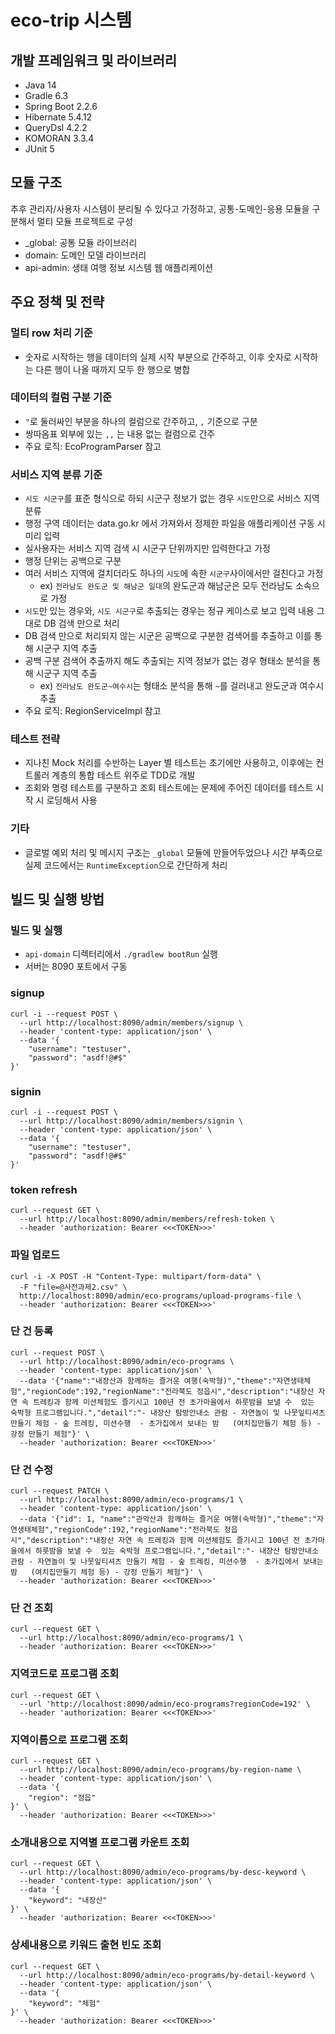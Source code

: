 # eco-trip 시스템

## 개발 프레임워크 및 라이브러리

- Java 14
- Gradle 6.3
- Spring Boot 2.2.6
- Hibernate 5.4.12
- QueryDsl 4.2.2
- KOMORAN 3.3.4
- JUnit 5



## 모듈 구조

추후 관리자/사용자 시스템이 분리될 수 있다고 가정하고, 공통-도메인-응용 모듈을 구분해서 멀티 모듈 프로젝트로 구성

- _global: 공통 모듈 라이브러리
- domain: 도메인 모델 라이브러리
- api-admin: 생태 여행 정보 시스템 웹 애플리케이션



## 주요 정책 및 전략

### 멀티 row 처리 기준

- 숫자로 시작하는 행을 데이터의 실제 시작 부분으로 간주하고, 이후 숫자로 시작하는 다른 행이 나올 때까지 모두 한 행으로 병합

### 데이터의 컬럼 구분 기준

- `"`로 둘러싸인 부분을 하나의 컬럼으로 간주하고, `,` 기준으로 구분 
- 쌍따옴표 외부에 있는 `,,` 는 내용 없는 컬럼으로 간주
- 주요 로직: EcoProgramParser 참고

### 서비스 지역 분류 기준

- `시도 시군구`를 표준 형식으로 하되 시군구 정보가 없는 경우 `시도`만으로 서비스 지역 분류
- 행정 구역 데이터는 data.go.kr 에서 가져와서 정제한 파일을 애플리케이션 구동 시 미리 입력
- 실사용자는 서비스 지역 검색 시 시군구 단위까지만 입력한다고 가정
- 행정 단위는 공백으로 구분
- 여러 서비스 지역에 걸치더라도 하나의 `시도`에 속한 `시군구`사이에서만 걸친다고 가정
  - ex) `전라남도 완도군 및 해남군 일대`의 완도군과 해남군은 모두 전라남도 소속으로 가정
- `시도`만 있는 경우와, `시도 시군구`로 추출되는 경우는 정규 케이스로 보고 입력 내용 그대로 DB 검색 만으로 처리
- DB 검색 만으로 처리되지 않는 시군은 공백으로 구분한 검색어를 추출하고 이를 통해 시군구 지역 추출
- 공백 구분 검색어 추출까지 해도 추출되는 지역 정보가 없는 경우 형태소 분석을 통해 시군구 지역 추출
  - ex) `전라남도 완도군~여수시`는 형태소 분석을 통해 `~`를 걸러내고 완도군과 여수시 추출
- 주요 로직: RegionServiceImpl 참고


### 테스트 전략

- 지나친 Mock 처리를 수반하는 Layer 별 테스트는 초기에만 사용하고, 이후에는 컨트롤러 계층의 통합 테스트 위주로 TDD로 개발
- 조회와 명령 테스트를 구분하고 조회 테스트에는 문제에 주어진 데이터를 테스트 시작 시 로딩해서 사용

### 기타

- 글로벌 예외 처리 및 메시지 구조는 `_global` 모듈에 만들어두었으나 시간 부족으로 실제 코드에서는 `RuntimeException`으로 간단하게 처리


## 빌드 및 실행 방법

### 빌드 및 실행

- `api-domain` 디렉터리에서 `./gradlew bootRun` 실행
- 서버는 8090 포트에서 구동

### signup

```
curl -i --request POST \
  --url http://localhost:8090/admin/members/signup \
  --header 'content-type: application/json' \
  --data '{
    "username": "testuser",
    "password": "asdf!@#$"
}'
```

### signin

```
curl -i --request POST \
  --url http://localhost:8090/admin/members/signin \
  --header 'content-type: application/json' \
  --data '{
    "username": "testuser",
    "password": "asdf!@#$"
}'
```

### token refresh

```
curl --request GET \
  --url http://localhost:8090/admin/members/refresh-token \
  --header 'authorization: Bearer <<<TOKEN>>>'
```

### 파일 업로드

```
curl -i -X POST -H "Content-Type: multipart/form-data" \
  -F "file=@사전과제2.csv" \
  http://localhost:8090/admin/eco-programs/upload-programs-file \
  --header 'authorization: Bearer <<<TOKEN>>>'
```

### 단 건 등록

```
curl --request POST \
  --url http://localhost:8090/admin/eco-programs \
  --header 'content-type: application/json' \
  --data '{"name":"내장산과 함께하는 즐거운 여행(숙박형)","theme":"자연생태체험","regionCode":192,"regionName":"전라북도 정읍시","description":"내장산 자연 속 트레킹과 함께 미션체험도 즐기시고 100년 전 초가마을에서 하룻밤을 보낼 수  있는 숙박형 프로그램입니다.","detail":"- 내장산 탐방안내소 관람 - 자연놀이 및 나뭇잎티셔츠 만들기 체험 - 숲 트레킹, 미션수행  - 초가집에서 보내는 밤   (여치집만들기 체험 등) - 강정 만들기 체험"}' \
  --header 'authorization: Bearer <<<TOKEN>>>'
```

### 단 건 수정

```
curl --request PATCH \
  --url http://localhost:8090/admin/eco-programs/1 \
  --header 'content-type: application/json' \
  --data '{"id": 1, "name":"관악산과 함께하는 즐거운 여행(숙박형)","theme":"자연생태체험","regionCode":192,"regionName":"전라북도 정읍시","description":"내장산 자연 속 트레킹과 함께 미션체험도 즐기시고 100년 전 초가마을에서 하룻밤을 보낼 수  있는 숙박형 프로그램입니다.","detail":"- 내장산 탐방안내소 관람 - 자연놀이 및 나뭇잎티셔츠 만들기 체험 - 숲 트레킹, 미션수행  - 초가집에서 보내는 밤   (여치집만들기 체험 등) - 강정 만들기 체험"}' \
  --header 'authorization: Bearer <<<TOKEN>>>'
```

### 단 건 조회

```
curl --request GET \
  --url http://localhost:8090/admin/eco-programs/1 \
  --header 'authorization: Bearer <<<TOKEN>>>'
```

### 지역코드로 프로그램 조회

```
curl --request GET \
  --url 'http://localhost:8090/admin/eco-programs?regionCode=192' \
  --header 'authorization: Bearer <<<TOKEN>>>'
```

### 지역이름으로 프로그램 조회

```
curl --request GET \
  --url http://localhost:8090/admin/eco-programs/by-region-name \
  --header 'content-type: application/json' \
  --data '{
    "region": "정읍"
}' \
  --header 'authorization: Bearer <<<TOKEN>>>'

```

### 소개내용으로 지역별 프로그램 카운트 조회

```
curl --request GET \
  --url http://localhost:8090/admin/eco-programs/by-desc-keyword \
  --header 'content-type: application/json' \
  --data '{
    "keyword": "내장산"
}' \
  --header 'authorization: Bearer <<<TOKEN>>>'

```

### 상세내용으로 키워드 출현 빈도 조회

```
curl --request GET \
  --url http://localhost:8090/admin/eco-programs/by-detail-keyword \
  --header 'content-type: application/json' \
  --data '{
    "keyword": "체험"
}' \
  --header 'authorization: Bearer <<<TOKEN>>>'

```



